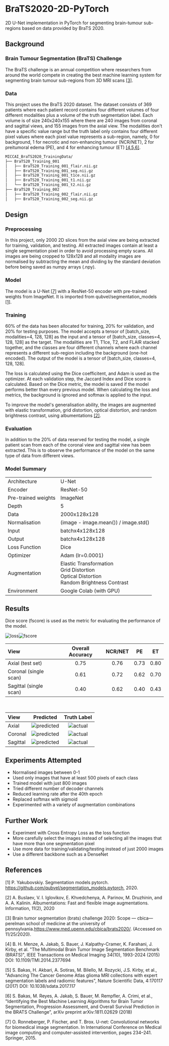 # BraTS2020-2D-PyTorch
2D U-Net implementation in PyTorch for segmenting brain-tumour sub-regions based on data provided by BraTS 2020.

## Background
### Brain Tumour Segmentation (BraTS) Challenge
The BraTS challenge is an annual competition where researchers from around the world compete in creating the best machine learning system for segmenting brain tumour sub-regions from 3D MRI scans [[3]](#3).

### Data
This project uses the BraTS 2020 dataset. The dataset consists of 369 patients where each patient record contains four different volumes of four different modalities plus a volume of the truth segmentation label. Each volume is of size 240x240x155 where there are 240 images from coronal and sagittal views, and 155 images from the axial view. The modalities don't have a specific value range but the truth label only contains four different pixel values where each pixel value represents a sub-region, namely, 0 for background, 1 for necrotic and non-enhancing tumour (NCR/NET), 2 for preitumoral edema (PE), and 4 for enhancing tumour (ET) [[4,5,6]](#4).
```bash
MICCAI_BraTS2020_TrainingData/
├── BraTS20_Training_001
│   ├── BraTS20_Training_001_flair.nii.gz
│   ├── BraTS20_Training_001_seg.nii.gz
│   ├── BraTS20_Training_001_t1ce.nii.gz
│   ├── BraTS20_Training_001_t1.nii.gz
│   └── BraTS20_Training_001_t2.nii.gz
├── BraTS20_Training_002
│   ├── BraTS20_Training_002_flair.nii.gz
│   ├── BraTS20_Training_002_seg.nii.gz
```
## Design
### Preprocessing
In this project, only 2000 2D slices from the axial view are being extracted for training, validation, and testing. All extracted images contain at least a single segmentation pixel in order to avoid processing empty scans. All images are being cropped to 128x128 and all modality images are normalised by subtracting the mean and dividing by the standard deviation before being saved as numpy arrays (.npy).

### Model
The model is a U-Net [[7]](#7) with a ResNet-50 encoder with pre-trained weights from ImageNet. It is imported from qubvel/segmentation_models [[1]](#1).

### Training
60% of the data has been allocated for training, 20% for validation, and 20% for testing purposes. The model accepts a tensor of [batch_size, modalities=4, 128, 128] as the input and a tensor of [batch_size, classes=4, 128, 128] as the target. The modalities are T1, T1ce, T2, and FLAIR stacked together, and the classes are four different channels where each channel represents a different sub-region including the background (one-hot encoded). The output of the model is a tensor of [batch_size, classes=4, 128, 128].

The loss is calculated using the Dice coefficitent, and Adam is used as the optimizer. At each validation step, the Jaccard Index and Dice score is calculated. Based on the Dice metric, the model is saved if the model performs better than every previous model. When calculating the loss and metrics, the background is ignored and softmax is applied to the input.

To improve the model's generalisation ability, the images are augmented with elastic transformation, grid distortion, optical distortion, and random brightness contrast, using albumentations [[2]](#2).

### Evaluation
In addition to the 20% of data reserved for testing the model, a single patient scan from each of the coronal view and sagittal view has been extracted. This is to observe the performance of the model on the same type of data from different views.

### Model Summary
|                       |              |
| -------------         |:-------------|
| Architecture          | U-Net| 
| Encoder               | ResNet-50| 
| Pre-trained weights   | ImageNet|
| Depth                 | 5| 
| Data                  | 2000x128x128|
| Normalisation         | (image - image.mean()) / image.std()|
| Input                 | batchx4x128x128|
| Output                | batchx4x128x128|
| Loss Function         | Dice|
| Optimizer             | Adam (lr=0.0001)|
| Augmentation          | Elastic Transformation<br>Grid Distortion<br>Optical Distortion<br>Random Brightness Contrast  |
| Environment           | Google Colab (with GPU)

## Results
Dice score (fscore) is used as the metric for evaluating the performance of the model.

![loss](./images/loss.png)![fscore](./images/fscore.png)

|View             | Overall Accuracy | NCR/NET | PE | ET |
|:---                   |:---:|:--:|:--:|:--:|
|Axial (test set)       | 0.75|0.76|0.73|0.80|
|Coronal (single scan)  | 0.61|0.72|0.62|0.70|
|Sagittal (single scan) | 0.40|0.62|0.40|0.43|

<br>

|View| Predicted         | Truth Label    |
|:--| :-------------: |:-------------:| 
|Axial| ![predicted](./images/predicted.gif) | ![actual](./images/actual.gif) |
|Coronal| ![predicted](./images/coronal_pred.gif) | ![actual](./images/coronal_label.gif) |
|Sagittal| ![predicted](./images/sagittal_pred.gif) | ![actual](./images/sagittal_label.gif) |

## Experiments Attempted
- Normalised images between 0-1
- Used only images that have at least 500 pixels of each class
- Trained model with just 800 images
- Tried different number of decoder channels
- Reduced learning rate after the 40th epoch
- Replaced softmax with sigmoid
- Experimented with a variety of augmentation combinations

## Further Work
- Experiment with Cross Entropy Loss as the loss function
- More carefully select the images instead of selecting all the images that have more than one segmentation pixel
- Use more data for training/validating/testing instead of just 2000 images
- Use a different backbone such as a DenseNet

## References
<a id="1">[1]</a> 
P. Yakubovskiy. Segmentation models pytorch. https://github.com/qubvel/segmentation_models.pytorch, 2020.

<a id="2">[2]</a> 
A. Buslaev, V. I. Iglovikov, E. Khvedchenya, A. Parinov, M. Druzhinin, and A. A. Kalinin. Albumentations: Fast and flexible image augmentations. Information, 11(2), 2020

<a id="3">[3]</a> 
Brain  tumor  segmentation  (brats)  challenge  2020:   Scope  —  cbica—  perelman  school  of  medicine  at  the  university  of  pennsylvania.https://www.med.upenn.edu/cbica/brats2020/. (Accessed on 11/25/2020).

<a id="4">[4]</a> 
B. H. Menze, A. Jakab, S. Bauer, J. Kalpathy-Cramer, K. Farahani, J. Kirby, et al. "The Multimodal Brain Tumor Image Segmentation Benchmark (BRATS)", IEEE Transactions on Medical Imaging 34(10), 1993-2024 (2015) DOI: 10.1109/TMI.2014.2377694

<a id="5">[5]</a> 
S. Bakas, H. Akbari, A. Sotiras, M. Bilello, M. Rozycki, J.S. Kirby, et al., "Advancing The Cancer Genome Atlas glioma MRI collections with expert segmentation labels and radiomic features", Nature Scientific Data, 4:170117 (2017) DOI: 10.1038/sdata.2017.117

<a id="6">[6]</a> 
S. Bakas, M. Reyes, A. Jakab, S. Bauer, M. Rempfler, A. Crimi, et al., "Identifying the Best Machine Learning Algorithms for Brain Tumor Segmentation, Progression Assessment, and Overall Survival Prediction in the BRATS Challenge", arXiv preprint arXiv:1811.02629 (2018)

<a id="7">[7]</a> 
O. Ronneberger, P. Fischer, and T. Brox. U-net: Convolutional networks for
biomedical image segmentation. In International Conference on Medical image
computing and computer-assisted intervention, pages 234–241. Springer, 2015.
